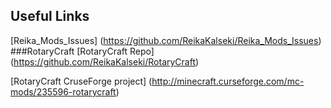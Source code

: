 ## Useful Links
[Reika_Mods_Issues] (https://github.com/ReikaKalseki/Reika_Mods_Issues)
###RotaryCraft
[RotaryCraft Repo] (https://github.com/ReikaKalseki/RotaryCraft)

[RotaryCraft CruseForge project] (http://minecraft.curseforge.com/mc-mods/235596-rotarycraft)
